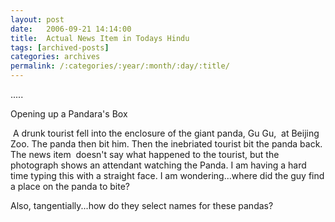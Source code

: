 ```yaml
---
layout: post
date:	2006-09-21 14:14:00
title:  Actual News Item in Todays Hindu
tags: [archived-posts]
categories: archives
permalink: /:categories/:year/:month/:day/:title/
---
```

.....

Opening up  a Pandara's Box


&nbsp;A drunk tourist fell into the enclosure of the giant panda, Gu Gu,&nbsp; at Beijing Zoo. The panda then bit him. Then the inebriated tourist bit the panda back. The news item&nbsp; doesn't say what happened to the tourist, but the photograph shows an attendant watching the Panda. I am having a hard time typing this with a straight face. I am wondering...where did the guy find a place on the panda to bite?

Also, tangentially...how do they select names for these pandas?
